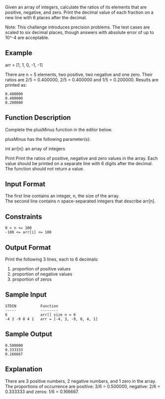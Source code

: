 Given an array of integers, calculate the ratios of its elements that are positive, negative, and zero. Print the decimal value of each fraction on a new line with 6 places after the decimal.

Note: This challenge introduces precision problems. The test cases are scaled to six decimal places, though answers with absolute error of up to 10^-4 are acceptable.

## Example
arr = [1, 1, 0, -1, -1]

There are n = 5 elements, two positive, two negative and one zero. Their ratios are 2/5 = 0.400000, 2/5 = 0.400000 and 1/5 = 0.200000. Results are printed as:

    0.400000
    0.400000
    0.200000
## Function Description

Complete the plusMinus function in the editor below.

plusMinus has the following parameter(s):

int arr[n]: an array of integers

Print
Print the ratios of positive, negative and zero values in the array. Each value should be printed on a separate line with 6 digits after the decimal. The function should not return a value.

## Input Format

The first line contains an integer, n, the size of the array.<br>
The second line contains n space-separated integers that describe arr[n].

## Constraints
   
    0 < n <= 100
    -100 <= arr[i] <= 100

## Output Format

Print the following 3 lines, each to 6 decimals:

1. proportion of positive values
2. proportion of negative values
3. proportion of zeros

## Sample Input

    STDIN           Function
    -----           --------
    6               arr[] size n = 6
    -4 3 -9 0 4 1   arr = [-4, 3, -9, 0, 4, 1]
## Sample Output

    0.500000
    0.333333
    0.166667

## Explanation

There are 3 positive numbers, 2 negative numbers, and 1 zero in the array.<br>
The proportions of occurrence are positive: 3/6 = 0.500000, negative: 2/6 = 0.333333 and zeros: 1/6 = 0.166667.
